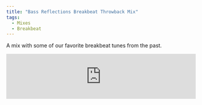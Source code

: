 ```yaml
---
title: "Bass Reflections Breakbeat Throwback Mix"
tags: 
  - Mixes
  - Breakbeat
---
```


A mix with some of our favorite breakbeat tunes from the past.

<iframe width="100%" height="120" src="https://www.mixcloud.com/widget/iframe/?hide_cover=1&feed=%2Fbassreflections%2Fbass-reflections-breakbeat-throwback-mix-may-3rd-2016%2F" frameborder="0"></iframe>